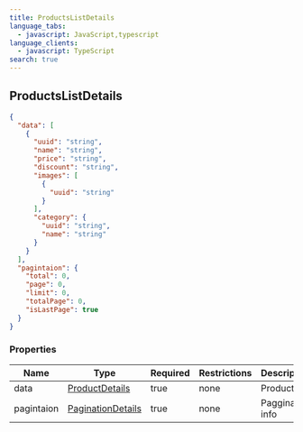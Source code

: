 ```yaml
---
title: ProductsListDetails
language_tabs:
  - javascript: JavaScript,typescript
language_clients:
  - javascript: TypeScript
search: true
---
```


<h2 id="tocS_ProductsListDetails">ProductsListDetails</h2>

<!-- backwards compatibility -->

<a id="schemaproductslistdetails"></a>
<a id="schema_ProductsListDetails"></a>
<a id="tocSproductslistdetails"></a>
<a id="tocsproductslistdetails"></a>

```json
{
  "data": [
    {
      "uuid": "string",
      "name": "string",
      "price": "string",
      "discount": "string",
      "images": [
        {
          "uuid": "string"
        }
      ],
      "category": {
        "uuid": "string",
        "name": "string"
      }
    }
  ],
  "pagintaion": {
    "total": 0,
    "page": 0,
    "limit": 0,
    "totalPage": 0,
    "isLastPage": true
  }
}
```

### Properties

| Name       | Type                                                | Required | Restrictions | Description      |
| ---------- | --------------------------------------------------- | -------- | ------------ | ---------------- |
| data       | [ProductDetails](../models/ProductDetails.md)       | true     | none         | Product list     |
| pagintaion | [PaginationDetails](../models/PaginationDetails.md) | true     | none         | Paggination info |
